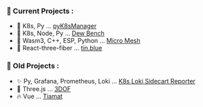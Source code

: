 
<!--
**luciantin/luciantin** is a ✨ _special_ ✨ repository because its `README.md` (this file) appears on your GitHub profile.

Here are some ideas to get you started:

-  I’m currently working on ...
- 🌱 I’m currently learning ...
- 👯 I’m looking to collaborate on ...
-  I’m looking for help with ...
- 💬 Ask me about ...
- 📫 How to reach me: ...
-->
  
  
 ### :rocket: Current Projects :
- 🔭 K8s, Py ... [pyK8sManager](https://github.com/luciantin/pyK8sManager)  
- :gem: K8s, Node, Py ... [Dew Bench](https://github.com/Dew-bench)  
- 🤔 Wasm3, C++, ESP, Python ... [Micro Mesh](https://github.com/luciantin-micro-mesh)  
- :paperclip: React-three-fiber ... [tin.blue](http://tin.blue)  
  
### :pushpin: Old Projects :
- ✨ Py, Grafana, Prometheus, Loki ... [K8s Loki Sidecart Reporter](https://github.com/Dew-bench/prometheus-loki-sidecar-reporter)
- :lobster: Three.js ... [3DOF](http://3dof.tin.blue)
- :fire: Vue ... [Tiamat](http://tiamat.tin.blue)
